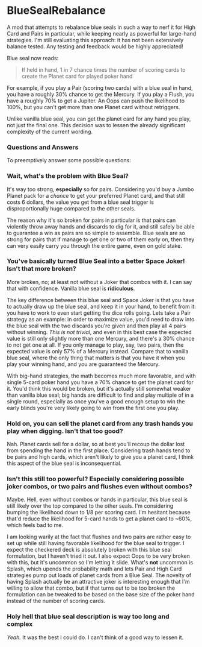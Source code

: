 # BlueSealRebalance
A mod that attempts to rebalance blue seals in such a way to nerf it for High Card and Pairs in particular,
while keeping nearly as powerful for large-hand strategies.
I'm still evaluating this approach: it has not been extensively balance tested. Any testing and feedback would be
highly appreciated!

Blue seal now reads:
> If held in hand, 1 in 7 chance times the number of scoring cards to create the Planet card for played poker hand

For example, if you play a Pair (scoring two cards) with a blue seal in hand, you have a roughly 30% chance to get
the Mercury. If you play a Flush, you have a roughly 70% to get a Jupiter. An Oops can push the likelihood
to 100%, but you can't get more than one Planet card without retriggers.

Unlike vanilla blue seal, you can get the planet card for any hand you play, not just the final one. This decision
was to lessen the already significant complexity of the current wording.

### Questions and Answers
To preemptively answer some possible questions:
### Wait, what's the problem with Blue Seal?

It's way too strong, **especially** so for pairs. Considering you'd buy a Jumbo
Planet pack for a *chance* to get your preferred Planet card, and that still
costs 6 dollars, the value you get from a blue seal trigger is disproportionally
huge compared to the other seals.

The reason why it's so broken for pairs in particular is that pairs can
violently throw away hands and discards to dig for it, and still safely be able
to guarantee a win as pairs are so simple to assemble. Blue seals are so strong
for pairs that if manage to get one or two of them early on, then they can
very easily carry you through the entire game, even on gold stake.

### You've basically turned Blue Seal into a better Space Joker! Isn't that **more** broken?

More broken, no; at least not without a Joker that combos with it. I can say that with confidence.
Vanilla blue seal is **ridiculous**.

The key difference between this blue seal and Space Joker is that you have to actually draw up the blue seal,
and keep it in your hand, to benefit from it: you have to work to even start
getting the dice rolls going. Lets take a Pair strategy as an example: in order to maximize
value, you'd need to draw into the blue seal with the two discards you're given and then play all 4 pairs
without winning. _This is not trivial_, and even in this best case the expected value is still only slightly
more than one Mercury, and there's a 30% chance to not get one at all. If you only manage to play, say,
two pairs, then the expected value is only 57% of a Mercury instead. Compare that to vanilla blue seal,
where the only thing that matters is that you have it when you play your winning hand, and you are
guaranteed the Mercury.

With big-hand strategies, the math becomes much more favorable, and with single 5-card poker hand you have a 70%
chance to get the planet card for it. You'd think this would be broken, but it's actually still somewhat weaker
than vanilla blue seal; big hands are difficult to find and play multiple of in a single round, especially as
once you've a good enough setup to win the early blinds you're very likely going to win from the first
one you play.

### Hold on, you can sell the planet card from any trash hands you play when digging. Isn't that too good?

Nah. Planet cards sell for a dollar, so at best you'll recoup the dollar lost from
spending the hand in the first place. Considering trash hands tend to be pairs and high cards, which
aren't likely to give you a planet card, I think this aspect of the blue seal is inconsequential.

### Isn't this **still** too powerful? Especially considering possible joker combos, or two pairs and flushes even without combos?

Maybe. Hell, even without combos or hands in particular, this blue seal is still likely over the top compared to the other
seals. I'm considering bumping the likelihood down to 1/8 per scoring card. I'm
hesitant because that'd reduce the likelihood for 5-card hands to get a planet
card to ~60%, which feels bad to me.

I am looking warily at the fact that flushes and two pairs are rather easy to
set up while still having favorable likelihood for the blue seal to trigger.
I expect the checkered deck is absolutely broken with this blue seal formulation, but I haven't tried it out.
I also expect Oops to be very broken with this, but it's uncommon so I'm letting it slide.
What's **not** uncommon is Splash, which upends the probability math and lets Pair and High Card strategies
pump out loads of planet cards from a Blue Seal. The novelty of having Splash
actually be an attractive joker is interesting enough that I'm willing to allow
that combo, but if that turns out to be too broken the formulation can be
tweaked to be based on the base size of the poker hand instead of the number
of scoring cards.

### Holy hell that blue seal description is way too long and complex

_Yeah._ It was the best I could do. I can't think of a good way to lessen it.
